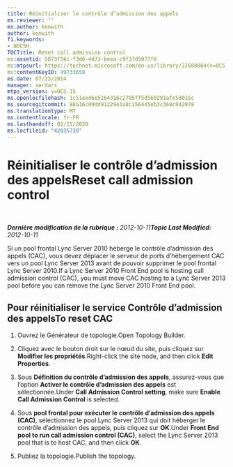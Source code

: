 ```yaml
---
title: Réinitialiser le contrôle d’admission des appels
ms.reviewer: ''
ms.author: kenwith
author: kenwith
f1.keywords:
- NOCSH
TOCTitle: Reset call admission control
ms:assetid: 5873f56c-f3d6-4d73-beea-c9f37d5077f6
ms:mtpsurl: https://technet.microsoft.com/en-us/library/JJ688064(v=OCS.15)
ms:contentKeyID: 49733658
ms.date: 07/23/2014
manager: serdars
mtps_version: v=OCS.15
ms.openlocfilehash: 1c51eed6e5164316c2785ff5d560291afe58015c
ms.sourcegitcommit: 88a16c09dd91229e1a8c156445eb3c360c942978
ms.translationtype: MT
ms.contentlocale: fr-FR
ms.lasthandoff: 02/15/2020
ms.locfileid: "42035730"
---
```

<div data-xmlns="http://www.w3.org/1999/xhtml">

<div class="topic" data-xmlns="http://www.w3.org/1999/xhtml" data-msxsl="urn:schemas-microsoft-com:xslt" data-cs="http://msdn.microsoft.com/">

<div data-asp="http://msdn2.microsoft.com/asp">

# <a name="reset-call-admission-control"></a><span data-ttu-id="dbc37-102">Réinitialiser le contrôle d’admission des appels</span><span class="sxs-lookup"><span data-stu-id="dbc37-102">Reset call admission control</span></span>

</div>

<div id="mainSection">

<div id="mainBody">

<span> </span>

<span data-ttu-id="dbc37-103">_**Dernière modification de la rubrique :** 2012-10-11_</span><span class="sxs-lookup"><span data-stu-id="dbc37-103">_**Topic Last Modified:** 2012-10-11_</span></span>

<span data-ttu-id="dbc37-104">Si un pool frontal Lync Server 2010 héberge le contrôle d’admission des appels (CAC), vous devez déplacer le serveur de ports d’hébergement CAC vers un pool Lync Server 2013 avant de pouvoir supprimer le pool frontal Lync Server 2010.</span><span class="sxs-lookup"><span data-stu-id="dbc37-104">If a Lync Server 2010 Front End pool is hosting call admission control (CAC), you must move CAC hosting to a Lync Server 2013 pool before you can remove the Lync Server 2010 Front End pool.</span></span>

<div>

## <a name="to-reset-cac"></a><span data-ttu-id="dbc37-105">Pour réinitialiser le service Contrôle d’admission des appels</span><span class="sxs-lookup"><span data-stu-id="dbc37-105">To reset CAC</span></span>

1.  <span data-ttu-id="dbc37-106">Ouvrez le Générateur de topologie.</span><span class="sxs-lookup"><span data-stu-id="dbc37-106">Open Topology Builder.</span></span>

2.  <span data-ttu-id="dbc37-107">Cliquez avec le bouton droit sur le nœud du site, puis cliquez sur **Modifier les propriétés**.</span><span class="sxs-lookup"><span data-stu-id="dbc37-107">Right-click the site node, and then click **Edit Properties**.</span></span>

3.  <span data-ttu-id="dbc37-108">Sous **Définition du contrôle d’admission des appels**, assurez-vous que l’option **Activer le contrôle d’admission des appels** est sélectionnée.</span><span class="sxs-lookup"><span data-stu-id="dbc37-108">Under **Call Admission Control setting**, make sure **Enable Call Admission Control** is selected.</span></span>

4.  <span data-ttu-id="dbc37-109">Sous **pool frontal pour exécuter le contrôle d’admission des appels (CAC)**, sélectionnez le pool Lync Server 2013 qui doit héberger le contrôle d’admission des appels, puis cliquez sur **OK**.</span><span class="sxs-lookup"><span data-stu-id="dbc37-109">Under **Front End pool to run call admission control (CAC)**, select the Lync Server 2013 pool that is to host CAC, and then click **OK**.</span></span>

5.  <span data-ttu-id="dbc37-110">Publiez la topologie.</span><span class="sxs-lookup"><span data-stu-id="dbc37-110">Publish the topology.</span></span>

</div>

</div>

<span> </span>

</div>

</div>

</div>

